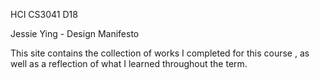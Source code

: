 HCI CS3041 D18

Jessie Ying - Design Manifesto

This site contains the collection of works I completed for this course , as well as a reflection of what I learned throughout the term. 
